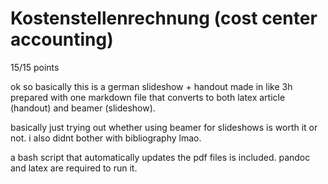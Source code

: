 # Kostenstellenrechnung (cost center accounting)

15/15 points

ok so basically this is a german slideshow + handout made in like 3h prepared
with one markdown file that converts to both latex article (handout) and beamer
(slideshow).

basically just trying out whether using beamer for slideshows is worth it or
not. i also didnt bother with bibliography lmao.

a bash script that automatically updates the pdf files is included. pandoc and
latex are required to run it.
